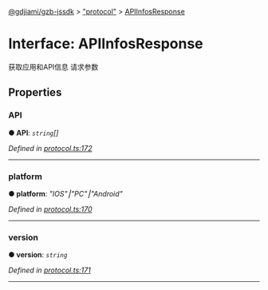 [@gdjiami/gzb-jssdk](../README.md) > ["protocol"](../modules/_protocol_.md) > [APIInfosResponse](../interfaces/_protocol_.apiinfosresponse.md)



# Interface: APIInfosResponse


获取应用和API信息 请求参数


## Properties
<a id="api"></a>

###  API

**●  API**:  *`string`[]* 

*Defined in [protocol.ts:172](https://github.com/jmopen/gzb-jssdk/blob/c7f8f52/src/protocol.ts#L172)*





___

<a id="platform"></a>

###  platform

**●  platform**:  *"IOS"⎮"PC"⎮"Android"* 

*Defined in [protocol.ts:170](https://github.com/jmopen/gzb-jssdk/blob/c7f8f52/src/protocol.ts#L170)*





___

<a id="version"></a>

###  version

**●  version**:  *`string`* 

*Defined in [protocol.ts:171](https://github.com/jmopen/gzb-jssdk/blob/c7f8f52/src/protocol.ts#L171)*





___


